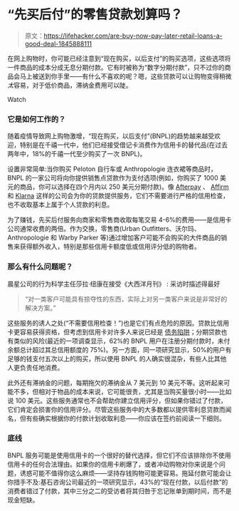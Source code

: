# “先买后付”的零售贷款划算吗？

> 原文：<https://lifehacker.com/are-buy-now-pay-later-retail-loans-a-good-deal-1845888111>

在网上购物时，你可能已经注意到“现在购买，以后支付”的购买选项，这些选项将一件商品的成本分成无息分期付款。它有时被称为“数字分期付款”，只不过你的商品会马上被送到你手里——有什么不喜欢的呢？嗯，这些贷款可以让购物变得稍微*太*容易，对于低价商品，滞纳金费用可以陡。

Watch

### 它是如何工作的？

随着疫情导致网上购物激增，“现在购买，以后支付”(BNPL)的趋势越来越受欢迎，特别是在千禧一代中，他们已经接受借记卡消费作为信用卡的替代品(在过去两年中，18%的千禧一代至少购买了一次 BNPL)。

设置非常简单:当你购买 Peloton 自行车或 Anthropologie 连衣裙等商品时，BNPL 的一家公司将向你提供销售点贷款作为支付选项(例如，你购买了 1000 美元的商品，你可以选择在四个月内以 250 美元分期付款)。像 [Afterpay](https://www.afterpay.com/index) 、 [Affirm](https://www.affirm.com/lp/business/increase-conversions?utm_source=googleads&utm_medium=paid_search&utm_campaign=106050052445&sfdc_offer_type=contact_us_form&sfdc_campaign_id=7010y000001EzicAAC&gclid=Cj0KCQiA2uH-BRCCARIsAEeef3mJBQsxF0HAnIY7AKi7bI7uI5Vc7nMZ60O3K4lp4yHTei-qVRg_VvYaAu00EALw_wcB) 和 [Klarna](https://www.klarna.com/us/?gclid=Cj0KCQiA2uH-BRCCARIsAEeef3kkLcGP4qSRU6w8hTqO2U67v_biQYXvJCLAz6UzEWKaxBR96ueNtRMaAm9kEALw_wcB) 这样的公司会为你的贷款提供服务，它们不需要进行严格的信用检查，也不收取基本上属于个人贷款的利息。

为了赚钱，先买后付服务向商家和零售商收取每笔交易 4-6%的费用——是信用卡公司通常收费的两倍。作为交换，零售商(Urban Outfitters、沃尔玛、Anthropologie 和 Warby Parker 等)通过增加客户可能不会购买的大件商品的销售来获得额外收入，特别是那些信用卡额度低或信用评分低的购物者。

### **那么有什么问题呢？**

晨星公司的行为科学主任莎拉·纽康在接受《大西洋月刊》 :
采访时描述得最好

> “对一类客户可能具有掠夺性的东西，实际上对另一类客户来说是非常好的解决方案。”

这些服务的诱人之处(“不需要信用检查！”)也是它们有点危险的原因。贷款比信用卡更容易获得资格，但考虑到信用卡对许多人来说已经是 [债务陷阱](https://twocents.lifehacker.com/common-debt-traps-that-keep-you-living-paycheck-to-pa-1637915715)；分期贷款也有类似的风险(最近的一项调查显示，62%的 BNPL 用户在注册分期付款时，未付余额总计超过其总信用额度的 75%)。另一方面，同一项研究显示，50%的用户有足够的钱支付五次以上的购买，所以使用 BNPL 的人确实很混杂，有些人比其他人更负责任地消费。

此外还有滞纳金的问题，每期拖欠的滞纳金从 7 美元到 10 美元不等。这听起来可能不多，但相对于物品的成本来说，它可能很贵，尤其是当购买量很小时——比如说 100 美元。这些服务通常也不会帮助你建立信用评分，但如果你错过了付款，它们肯定会损害你的信用评分。尽管这些服务中的大多数都以提供零利息贷款而闻名，但有些确实根据你的付款计划收取利息——你应该在签约前阅读一下细则。

### **底线**

BNPL 服务可能是使用信用卡的一个很好的替代选择，但它们不应该排除你不使用信用卡的任何合法理由。如果你的信用卡刷爆了，或者冲动购物对你来说是个问题，诱惑可能不值得你这么麻烦——坚持存钱购物可能更容易。拖延付款可能会让你措手不及:基石咨询公司最近的一项研究显示，43%的“现在付款，以后付款”的消费者错过了付款，其中三分之二的受访者将其归咎于忘记账单到期时间，而不是现金短缺。